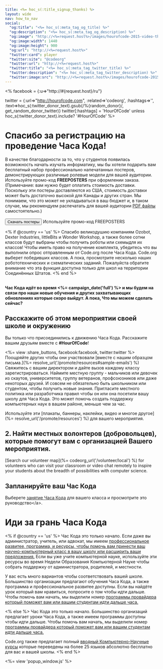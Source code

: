 ```yaml
---
title: <%= hoc_s(:title_signup_thanks) %>
layout: wide
nav: how_to_nav
social:
  "og:title": "<%= hoc_s(:meta_tag_og_title) %>"
  "og:description": "<%= hoc_s(:meta_tag_og_description) %>"
  "og:image": "http://<%=request.host%>/images/hourofcode-2015-video-thumbnail.png"
  "og:image:width": 1440
  "og:image:height": 900
  "og:url": "http://<%=request.host%>"
  "twitter:card": player
  "twitter:site": "@codeorg"
  "twitter:url": "http://<%=request.host%>"
  "twitter:title": "<%= hoc_s(:meta_tag_twitter_title) %>"
  "twitter:description": "<%= hoc_s(:meta_tag_twitter_description) %>"
  "twitter:image:src": "http://<%=request.host%>/images/hourofcode-2015-video-thumbnail.png"
---
```

<% facebook = {:u=>"http://#{request.host}/ru"}

twitter = {:url=>"http://hourofcode.com", :related=>'codeorg', :hashtags=>'', :text=>hoc_s(:twitter_donor_text).gsub(/%{random_donor}/, get_random_donor_twitter)} twitter[:hashtags] = 'HourOfCode' unless hoc_s(:twitter_donor_text).include? '#HourOfCode' %>

# Спасибо за регистрацию на проведение Часа Кода!

В качестве благодарности за то, что у студентов появилась возможность начать изучать информатику, мы бы хотели подарить вам бесплатный набор профессионально напечатанных постеров, демонстрирующих различные ролевые модели для вашей аудитории. Используйте промо-код **FREEPOSTERS** при оформлении заказа. (Примечание: вам нужно будет оплатить стоимость доставки. Поскольку эти постеры доставляются из США, стоимость доставки может быть достаточно высокой для Канады и других стран. Мы понимаем, что это может не укладываться в ваш бюджет и, в таком случае, мы рекомендуем распечатать для вашей аудитории [PDF файлы](https://code.org/inspire) самостоятельно.)  
<br /> [<button>Скачать постеры</button>](https://store.code.org/products/code-org-posters-set-of-12) Используйте промо-код FREEPOSTERS

<% if @country == 'us' %> Спасибо великодушию компаниям Ozobot, Dexter Industries, littleBits и Wonder Workshop, а также более сотни классов будут выбраны чтобы получить роботы или схемыдля их классов! Чтобы иметь право на получение комплекта, убедитесь что вы выполнили опрос отправленным от Code.org после Часа Кода. Code.org выберет победивших классов. А пока, просмотрите несколько наших робототехнических и схематических заданий. Пожалуйста обратите внимание что эта функция доступна только для школ на территории Соединённых Штатов. <% end %>

<br /> **Час Кода идёт во время <%= campaign_date('full') %> и мы будем на связи про наши новые обучения и других захватывающих обновлениях которые скоро выйдут. А пока, Что мы можем сделать сейчас?**

## Расскажите об этом мероприятии своей школе и окружению

Вы только что присоединились к движению Часа Кода. Расскажите вашим друзьям вместе с **#HourOfCode**!

<%= view :share_buttons, facebook:facebook, twitter:twitter %> <br /> Поощряйте других чтобы они участвовали [вместе с нашим образцом письма.](%= resolve_url('/promote/resources#sample-emails') %) Свяжитесь с вашим директором и дайте вызов каждому классу зарегистрироваться. Наймите местную группу - мальчиков или девочек из скаутов, университетов, группу ветеранов, профсоюзников или даже некоторых друзей. И совсем не обязательно быть школьником или студентом, чтобы получить новые знания. Пригласите местного политика или разработчика правил чтобы он или она посетили вашу школу для Часа Кода. Это может помочь создать поддержку компьютерных наук в вашем районе, меньше чем за час.

Используйте эти [плакаты, баннеры, наклейки, видео и многое другое](%= resolve_url('/promote/resources') %) для вашего мероприятия.

## 2. Найти местных волонтеров (добровольцев), которые помогут вам с организацией Вашего мероприятия.

[Search our volunteer map](%= codeorg_url('/volunteer/local') %) for volunteers who can visit your classroom or video chat remotely to inspire your students about the breadth of possibilities with computer science.

## Запланируйте ваш Час Кода

Выберете [занятие Часа Кода](https://hourofcode.com/learn) для вашего класса и просмотрите это руководство</а>.</p> 

# Иди за грань Часа Кода

<% if @country == 'us' %> Час Кода это только начало. Если даже вы администратор, учитель, или адвокат, мы имеем [ профессиональное развитее, программа, и ресурсы, чтобы помочь вам принести ваш научно-компьютерный класс в вашу школу или расширить ваши предложения.](https://code.org/yourschool) Если вы уже учите компьютерной науке, используйте эти ресурсы во время Недели Образования Компьютерной Науке чтобы собрать поддержку от администратора, родителей, и местности.

У вас есть много вариантов чтобы соответствовать вашей школе. Большинство организации предлагают обучения Часа Кода, а также программа и профессиональное развитее доступны. Если вы найдёте урок который вам нравиться, попросите о том чтобы идти дальше. Чтобы помочь вам начать, мы выделили номер [программы провайдера который поможет вам или вашим студентам идти дальше часа.](https://hourofcode.com/beyond)

<% else %> Час Кода это только начало. Большинство организаций предлагает уроки Часа Кода, а также имеем программы доступны чтобы идти дальше. Чтобы помочь вам начать, мы выделили номер [программы провайдера который поможет вам или вашим студентам идти дальше часа.](https://hourofcode.com/beyond)

Code.org также предлагает полный [вводный Компьютерно-Научные курсы](https://code.org/educate/curriculum/cs-fundamentals-international) которые переведены на более 25 языков абсолютно бесплатно для вас и вашей школы. <% end %>

<%= view 'popup_window.js' %>